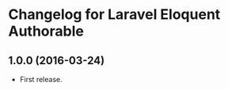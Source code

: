 Changelog for Laravel Eloquent Authorable
=========================================

1.0.0 (2016-03-24)
------------------

- First release.
